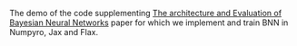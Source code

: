 
The demo of the code supplementing [The architecture and Evaluation of Bayesian Neural Networks](https://arxiv.org/abs/2503.11808) paper for which we implement and train BNN in Numpyro, Jax and Flax. 
